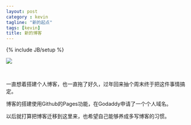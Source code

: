 ```yaml
---
layout: post
category : kevin
tagline: "新的起点"
tags: [kevin]
title: 新的博客
---
```

{% include JB/setup %}

![](http://image.niaola.com/photo/1/500/300/deskpic/2010-69/68/20100803012213274.jpg)

<br>

一直想着搭建个人博客，也一直拖了好久，过年回来抽个周末终于把这件事情搞定。

博客的搭建使用Github的Pages功能，在Godaddy申请了一个个人域名。

以后就打算把博客迁移到这里来，也希望自己能够养成多写博客的习惯。

<!--more-->
